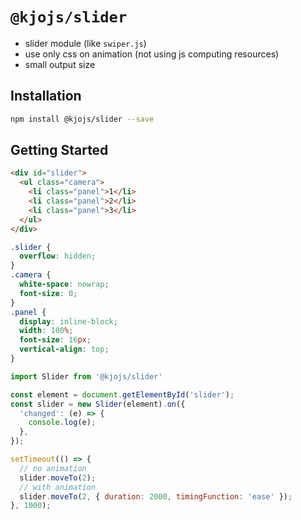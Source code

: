 # `@kjojs/slider`

- slider module (like `swiper.js`)
- use only css on animation (not using js computing resources)
- small output size

## Installation

```sh
npm install @kjojs/slider --save
```

## Getting Started

```html
<div id="slider">
  <ul class="camera">
    <li class="panel">1</li>
    <li class="panel">2</li>
    <li class="panel">3</li>
  </ul>
</div>
```

```css
.slider {
  overflow: hidden;
}
.camera {
  white-space: nowrap;
  font-size: 0;
}
.panel {
  display: inline-block;
  width: 100%;
  font-size: 16px;
  vertical-align: top;
}
```

```js
import Slider from '@kjojs/slider'

const element = document.getElementById('slider');
const slider = new Slider(element).on({
  'changed': (e) => {
    console.log(e);
  },
});

setTimeout(() => {
  // no animation
  slider.moveTo(2);
  // with animation
  slider.moveTo(2, { duration: 2000, timingFunction: 'ease' });
}, 1000);
```
